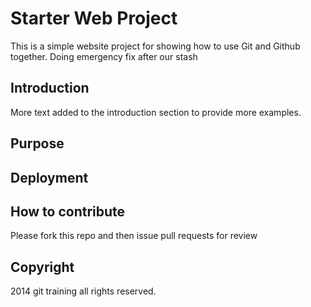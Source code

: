 # Starter Web Project

This is a simple website project for showing how to
use Git and Github together.
Doing emergency fix after our stash

## Introduction

More text added to the introduction section
to provide more examples.

## Purpose

## Deployment

## How to contribute

Please fork this repo and then issue pull requests for review

## Copyright

2014 git training all rights reserved.
